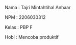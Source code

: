 Nama    : Tajri Mintahtihal Anhaar

NPM     : 2206030312

Kelas   : PBP F

Hobi    : Mencoba produktif
